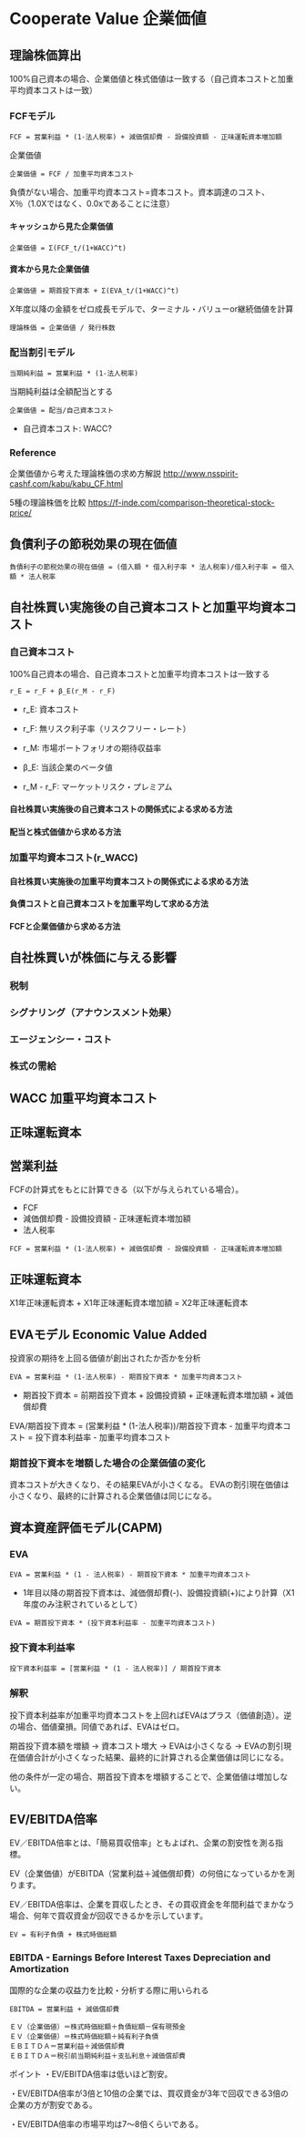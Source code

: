 # Cooperate Value 企業価値

## 理論株価算出

100%自己資本の場合、企業価値と株式価値は一致する（自己資本コストと加重平均資本コストは一致）

### FCFモデル
```
FCF = 営業利益 * (1-法人税率) + 減価償却費 - 設備投資額 - 正味運転資本増加額
```
企業価値
```
企業価値 = FCF / 加重平均資本コスト
```
負債がない場合、加重平均資本コスト=資本コスト。資本調達のコスト、X％（1.0Xではなく、0.0xであることに注意）

#### キャッシュから見た企業価値
```
企業価値 = Σ(FCF_t/(1+WACC)^t)
```
#### 資本から見た企業価値
```
企業価値 = 期首投下資本 + Σ(EVA_t/(1+WACC)^t)
```

X年度以降の金額をゼロ成長モデルで、ターミナル・バリューor継続価値を計算

```
理論株価 = 企業価値 / 発行株数
```

### 配当割引モデル
```
当期純利益 = 営業利益 * (1-法人税率)
```
当期純利益は全額配当とする
```
企業価値 = 配当/自己資本コスト
```
* 自己資本コスト: WACC?

### Reference
企業価値から考えた理論株価の求め方解説
http://www.nsspirit-cashf.com/kabu/kabu_CF.html

5種の理論株価を比較
https://f-inde.com/comparison-theoretical-stock-price/

## 負債利子の節税効果の現在価値
```
負債利子の節税効果の現在価値 = (借入額 * 借入利子率 * 法人税率)/借入利子率 = 借入額 * 法人税率
```
## 自社株買い実施後の自己資本コストと加重平均資本コスト

### 自己資本コスト

100%自己資本の場合、自己資本コストと加重平均資本コストは一致する
```
r_E = r_F + β_E(r_M - r_F)
```
* r_E: 資本コスト
* r_F: 無リスク利子率（リスクフリー・レート）
* r_M: 市場ポートフォリオの期待収益率
* β_E: 当該企業のベータ値

* r_M - r_F: マーケットリスク・プレミアム

#### 自社株買い実施後の自己資本コストの関係式による求める方法

#### 配当と株式価値から求める方法

### 加重平均資本コスト(r_WACC)

#### 自社株買い実施後の加重平均資本コストの関係式による求める方法

#### 負債コストと自己資本コストを加重平均して求める方法

#### FCFと企業価値から求める方法

## 自社株買いが株価に与える影響

### 税制
### シグナリング（アナウンスメント効果）
### エージェンシー・コスト
### 株式の需給


## WACC 加重平均資本コスト
## 正味運転資本

## 営業利益
FCFの計算式をもとに計算できる（以下が与えられている場合）。
* FCF
* 減価償却費 - 設備投資額 - 正味運転資本増加額
* 法人税率
```
FCF = 営業利益 * (1-法人税率) + 減価償却費 - 設備投資額 - 正味運転資本増加額
```

## 正味運転資本
X1年正味運転資本 + X1年正味運転資本増加額 = X2年正味運転資本

## EVAモデル Economic Value Added
投資家の期待を上回る価値が創出されたか否かを分析
```
EVA = 営業利益 * (1-法人税率) - 期首投下資本 * 加重平均資本コスト
```
* 期首投下資本 = 前期首投下資本 + 設備投資額 + 正味運転資本増加額 + 減価償却費


EVA/期首投下資本 = (営業利益 * (1-法人税率))/期首投下資本 - 加重平均資本コスト = 投下資本利益率 - 加重平均資本コスト

### 期首投下資本を増額した場合の企業価値の変化
資本コストが大きくなり、その結果EVAが小さくなる。
EVAの割引現在価値は小さくなり、最終的に計算される企業価値は同じになる。

## 資本資産評価モデル(CAPM)
### EVA
```
EVA = 営業利益 * (1 - 法人税率) - 期首投下資本 * 加重平均資本コスト
```
* 1年目以降の期首投下資本は、減価償却費(-)、設備投資額(+)により計算（X1年度のみ注釈されているとして）
```
EVA = 期首投下資本 * (投下資本利益率 - 加重平均資本コスト)
```
### 投下資本利益率

```
投下資本利益率 = [営業利益 * (1 - 法人税率)] / 期首投下資本
```
### 解釈
投下資本利益率が加重平均資本コストを上回ればEVAはプラス（価値創造）。逆の場合、価値棄損。同値であれば、EVAはゼロ。

期首投下資本額を増額 -> 資本コスト増大 -> EVAは小さくなる -> EVAの割引現在価値合計が小さくなった結果、最終的に計算される企業価値は同じになる。

他の条件が一定の場合、期首投下資本を増額することで、企業価値は増加しない。

## EV/EBITDA倍率

EV／EBITDA倍率とは、「簡易買収倍率」ともよばれ、企業の割安性を測る指標。

EV（企業価値）がEBITDA（営業利益＋減価償却費）の何倍になっているかを測ります。

EV／EBITDA倍率は、企業を買収したとき、その買収資金を年間利益でまかなう場合、何年で買収資金が回収できるかを示しています。
```
EV = 有利子負債 + 株式時価総額
```
### EBITDA - Earnings Before Interest Taxes Depreciation and Amortization

国際的な企業の収益力を比較・分析する際に用いられる

```
EBITDA = 営業利益 + 減価償却費
```

```
ＥＶ（企業価値）＝株式時価総額＋負債総額－保有現預金
ＥＶ（企業価値）＝株式時価総額＋純有利子負債
ＥＢＩＴＤＡ＝営業利益＋減価償却費
ＥＢＩＴＤＡ＝税引前当期純利益＋支払利息＋減価償却費
```

ポイント
・EV/EBITDA倍率は低いほど割安。

・EV/EBITDA倍率が3倍と10倍の企業では、買収資金が3年で回収できる3倍の企業の方が割安である。

・EV/EBITDA倍率の市場平均は7～8倍くらいである。
